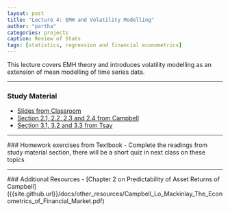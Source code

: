 ```yaml
---
layout: post
title: "Lecture 4: EMH and Volatility Modelling"
author: "partha"
categories: projects
caption: Review of Stats
tags: [statistics, regression and financial econometrics]
---
```

  This lecture covers EMH theory and introduces volatility modelling as an extension of mean modelling of time series data.
 <hr />

### Study Material
- [Slides from Classroom]({{site.github.url}}/docs/lec4/fn3142_rsic_lec4.pdf)
- [Section 2.1, 2.2, 2.3 and 2.4 from Campbell]({{site.github.url}}/docs/other_resources/Campbell_Lo_Mackinlay_The_Econometrics_of_Financial_Market.pdf)
- [Section 3.1, 3.2 and 3.3 from Tsay]({{site.github.url}}/docs/other_resources/Analysis_of_financial_timeseries_Tsay.pdf)

<hr />
### Homework exercises from Textbook
- Complete the readings from study material section, there will be a short quiz in next class on these topics

<hr />
### Additional Resources
- [Chapter 2 on Predictability of Asset Returns of Campbell]({{site.github.url}}/docs/other_resources/Campbell_Lo_Mackinlay_The_Econometrics_of_Financial_Market.pdf)
